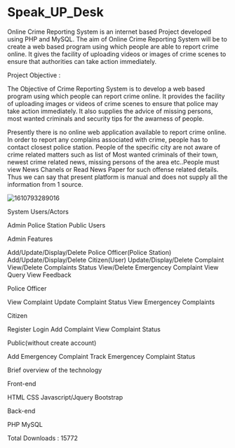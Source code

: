 # Speak_UP_Desk

Online Crime Reporting System is an internet based Project developed using PHP and MySQL. The aim of Online Crime Reporting System will be to create a web based program using which people are able to report crime online. It gives the facility of uploading videos or images of crime scenes to ensure that authorities can take action immediately.

Project Objective :

The Objective of Crime Reporting System is to develop a web based program using which people can report crime online. It provides the facility of uploading images or videos of crime scenes to ensure that police may take action immediately. It also supplies the advice of missing persons, most wanted criminals and security tips for the awarness of people.
    
Presently there is no online web application available to report crime online. In order to report any complains associated with crime, people has to contact closest police station. People of the specific city are not aware of crime related matters such as list of Most wanted criminals of their town, newest crime related news, missing persons of the area etc..People must view News Chanels or Read News Paper for such offense related details. Thus we can say that present platform is manual and does not supply all the information from 1 source.

![1610793289016](https://user-images.githubusercontent.com/62890747/104809640-b4275980-5814-11eb-8804-6d13ad685bb6.jpg)    

System Users/Actors

Admin
	Police Station
	Public Users


Admin Features
	
Add/Update/Display/Delete Police Officer(Police Station)
	Add/Update/Display/Delete Citizen(User)
	Update/Display/Delete Complaint
	View/Delete Complaints Status
	View/Delete Emergencey Complaint
	View Query
	View Feedback

Police Officer


	
View Complaint
	Update Complaint Status
	View Emergencey Complaints


Citizen


	
Register
	Login
	Add Complaint
	View Complaint Status


Public(without create account)


	
Add Emergencey Complaint
	Track Emergencey Complaint Status


Brief overview of the technology

Front-end


	
HTML
	CSS
	Javascript/Jquery
	Bootstrap


Back-end


	
PHP
	MySQL





Total Downloads : 15772






